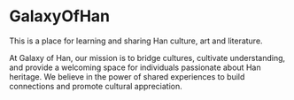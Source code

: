 # GalaxyOfHan

This is a place for learning and sharing Han culture, art and literature. </p>
            <p>At Galaxy of Han, our mission is to bridge cultures, cultivate understanding, and provide a welcoming space for individuals passionate about Han heritage. We believe in the power of shared experiences to build connections and promote cultural appreciation.</p>
